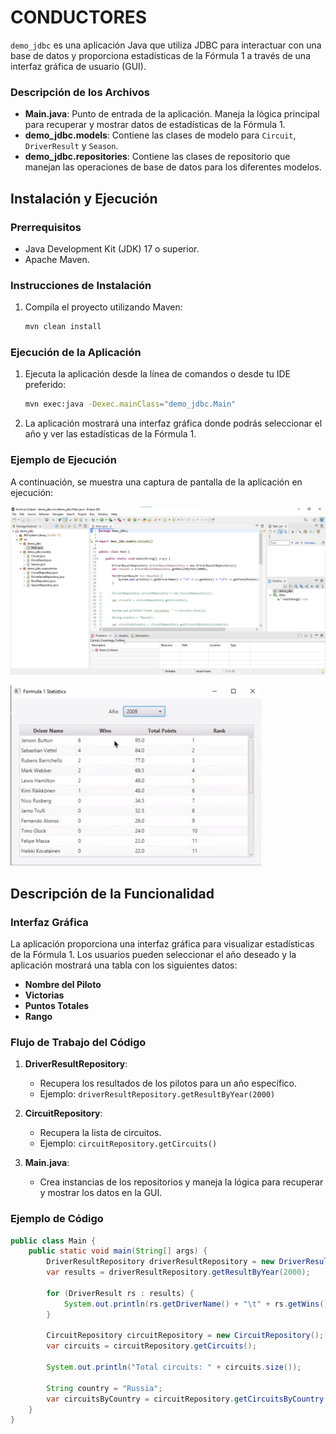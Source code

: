 # CONDUCTORES

`demo_jdbc` es una aplicación Java que utiliza JDBC para interactuar con una base de datos y proporciona estadísticas de la Fórmula 1 a través de una interfaz gráfica de usuario (GUI).

### Descripción de los Archivos

- **Main.java**: Punto de entrada de la aplicación. Maneja la lógica principal para recuperar y mostrar datos de estadísticas de la Fórmula 1.
- **demo_jdbc.models**: Contiene las clases de modelo para `Circuit`, `DriverResult` y `Season`.
- **demo_jdbc.repositories**: Contiene las clases de repositorio que manejan las operaciones de base de datos para los diferentes modelos.

## Instalación y Ejecución

### Prerrequisitos

- Java Development Kit (JDK) 17 o superior.
- Apache Maven.

### Instrucciones de Instalación

1. Compila el proyecto utilizando Maven:
    ```sh
    mvn clean install
    ```

### Ejecución de la Aplicación

1. Ejecuta la aplicación desde la línea de comandos o desde tu IDE preferido:
    ```sh
    mvn exec:java -Dexec.mainClass="demo_jdbc.Main"
    ```

2. La aplicación mostrará una interfaz gráfica donde podrás seleccionar el año y ver las estadísticas de la Fórmula 1.

### Ejemplo de Ejecución

A continuación, se muestra una captura de pantalla de la aplicación en ejecución:

![Formula 1 Statistics]( https://github.com/BryanR69/CONDUCTORES/blob/main/Captura%20de%20pantalla%202024-07-08%20235515.png)

![Formula 1 Statistics]( https://github.com/BryanR69/CONDUCTORES/blob/main/Captura%20de%20pantalla%202024-07-08%20143614.png)
## Descripción de la Funcionalidad

### Interfaz Gráfica

La aplicación proporciona una interfaz gráfica para visualizar estadísticas de la Fórmula 1. Los usuarios pueden seleccionar el año deseado y la aplicación mostrará una tabla con los siguientes datos:

- **Nombre del Piloto**
- **Victorias**
- **Puntos Totales**
- **Rango**

### Flujo de Trabajo del Código

1. **DriverResultRepository**:
    - Recupera los resultados de los pilotos para un año específico.
    - Ejemplo: `driverResultRepository.getResultByYear(2000)`

2. **CircuitRepository**:
    - Recupera la lista de circuitos.
    - Ejemplo: `circuitRepository.getCircuits()`

3. **Main.java**:
    - Crea instancias de los repositorios y maneja la lógica para recuperar y mostrar los datos en la GUI.

### Ejemplo de Código

```java
public class Main {
    public static void main(String[] args) {
        DriverResultRepository driverResultRepository = new DriverResultRepository();
        var results = driverResultRepository.getResultByYear(2000);
        
        for (DriverResult rs : results) {
            System.out.println(rs.getDriverName() + "\t" + rs.getWins() + "\t" + rs.getTotalPoints());
        }
        
        CircuitRepository circuitRepository = new CircuitRepository();
        var circuits = circuitRepository.getCircuits();
        
        System.out.println("Total circuits: " + circuits.size());
        
        String country = "Russia";
        var circuitsByCountry = circuitRepository.getCircuitsByCountry(country);
    }
}
